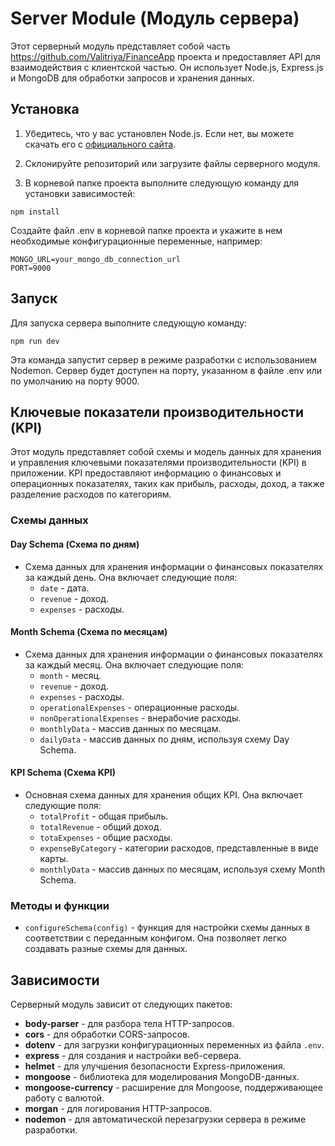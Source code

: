 # Server Module (Модуль сервера)

Этот серверный модуль представляет собой часть https://github.com/Valitriya/FinanceApp проекта и предоставляет API для взаимодействия с клиентской частью. Он использует Node.js, Express.js и MongoDB для обработки запросов и хранения данных.

## Установка

1. Убедитесь, что у вас установлен Node.js. Если нет, вы можете скачать его с [официального сайта](https://nodejs.org/).

2. Склонируйте репозиторий или загрузите файлы серверного модуля.

3. В корневой папке проекта выполните следующую команду для установки зависимостей:

```
npm install
```
Создайте файл .env в корневой папке проекта и укажите в нем необходимые конфигурационные переменные, например:
```
MONGO_URL=your_mongo_db_connection_url
PORT=9000
```
## Запуск
Для запуска сервера выполните следующую команду:

```
npm run dev
```
Эта команда запустит сервер в режиме разработки с использованием Nodemon. Сервер будет доступен на порту, указанном в файле .env или по умолчанию на порту 9000.

## Ключевые показатели производительности (KPI)

Этот модуль представляет собой схемы и модель данных для хранения и управления ключевыми показателями производительности (KPI) в приложении. KPI предоставляют информацию о финансовых и операционных показателях, таких как прибыль, расходы, доход, а также разделение расходов по категориям.

### Схемы данных

#### Day Schema (Схема по дням)

- Схема данных для хранения информации о финансовых показателях за каждый день. Она включает следующие поля:
  - `date` - дата.
  - `revenue` - доход.
  - `expenses` - расходы.

#### Month Schema (Схема по месяцам)

- Схема данных для хранения информации о финансовых показателях за каждый месяц. Она включает следующие поля:
  - `month` - месяц.
  - `revenue` - доход.
  - `expenses` - расходы.
  - `operationalExpenses` - операционные расходы.
  - `nonOperationalExpenses` - внерабочие расходы.
  - `monthlyData` - массив данных по месяцам.
  - `dailyData` - массив данных по дням, используя схему Day Schema.

#### KPI Schema (Схема KPI)

- Основная схема данных для хранения общих KPI. Она включает следующие поля:
  - `totalProfit` - общая прибыль.
  - `totalRevenue` - общий доход.
  - `totaExpenses` - общие расходы.
  - `expenseByCategory` - категории расходов, представленные в виде карты.
  - `monthlyData` - массив данных по месяцам, используя схему Month Schema.

### Методы и функции

- `configureSchema(config)` - функция для настройки схемы данных в соответствии с переданным конфигом. Она позволяет легко создавать разные схемы для данных.

## Зависимости

Серверный модуль зависит от следующих пакетов:

- **body-parser** - для разбора тела HTTP-запросов.
- **cors** - для обработки CORS-запросов.
- **dotenv** - для загрузки конфигурационных переменных из файла `.env`.
- **express** - для создания и настройки веб-сервера.
- **helmet** - для улучшения безопасности Express-приложения.
- **mongoose** - библиотека для моделирования MongoDB-данных.
- **mongoose-currency** - расширение для Mongoose, поддерживающее работу с валютой.
- **morgan** - для логирования HTTP-запросов.
- **nodemon** - для автоматической перезагрузки сервера в режиме разработки.
